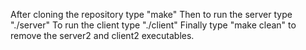 After cloning the repository type "make" Then to run the server type "./server" To run the client type "./client" Finally type "make clean" to remove the server2 and client2 executables.